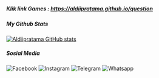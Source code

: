 ##### Klik link Games : https://aldiipratama.github.io/question

##### My Github Stats
[![Aldiipratama GitHub stats](https://github-readme-stats.vercel.app/api?username=aldiipratama&custom_title=Kartu+Tanda+Github&count_private=true&show_icons=true&theme=dracula&include_all_commits=true&title_color=FAD000&icon_color=884DFF&border_color=000000&locale=id&text_color=96C3EB)](https://github.com/aldiipratama/github-readme-stats)

##### Sosial Media
![Facebook](https://img.shields.io/badge/+addfriend-brightgreen?style=for-the-badge&logo=Facebook&logoColor=white&label=Facebook&labelColor=blue&link=https://facebook.com/aldii.prtm4)
![Instagram](https://img.shields.io/badge/+follow-brown?style=for-the-badge&logo=Instagram&logoColor=white&label=Instagram&labelColor=9B6954&link=https://instagram.com/rinaldi_r7)
![Telegram](https://img.shields.io/badge/+contactme-blue?style=for-the-badge&logo=Telegram&logoColor=white&label=telegram&labelColor=9CF&link=https://t.me/aldiprtm4)
![Whatsapp](https://img.shields.io/badge/+contactme-green?style=for-the-badge&logo=Whatsapp&logoColor=white&label=WhatsApp&labelColor=success&link=https://wa.me/6285798257393)
